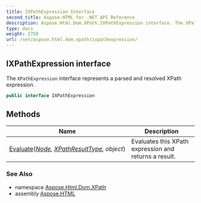 ```yaml
---
title: IXPathExpression Interface
second_title: Aspose.HTML for .NET API Reference
description: Aspose.Html.Dom.XPath.IXPathExpression interface. The XPathExpression interface represents a parsed and resolved XPath expression
type: docs
weight: 2750
url: /net/aspose.html.dom.xpath/ixpathexpression/
---
```

## IXPathExpression interface

The `XPathExpression` interface represents a parsed and resolved XPath expression.

```csharp
public interface IXPathExpression
```

## Methods

| Name | Description |
| --- | --- |
| [Evaluate](../../aspose.html.dom.xpath/ixpathexpression/evaluate/)(*[Node](../../aspose.html.dom/node/), [XPathResultType](../xpathresulttype/), object*) | Evaluates this XPath expression and returns a result. |

### See Also

* namespace [Aspose.Html.Dom.XPath](../../aspose.html.dom.xpath/)
* assembly [Aspose.HTML](../../)
